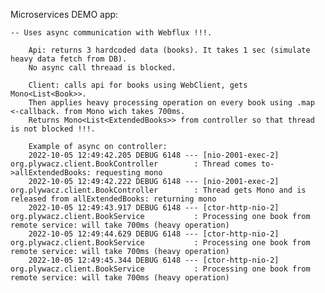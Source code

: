 Microservices DEMO app:

	-- Uses async communication with Webflux !!!.

	    Api: returns 3 hardcoded data (books). It takes 1 sec (simulate heavy data fetch from DB).
        No async call threaad is blocked.
	    
	    Client: calls api for books using WebClient, gets Mono<List<Book>>.
	    Then applies heavy processing operation on every book using .map <-callback. from Mono wich takes 700ms.
	    Returns Mono<List<ExtendedBooks>> from controller so that thread is not blocked !!!.
        
        Example of async on controller:
        2022-10-05 12:49:42.205 DEBUG 6148 --- [nio-2001-exec-2] org.plywacz.client.BookController        : Thread comes to->allExtendedBooks: requesting mono
        2022-10-05 12:49:42.222 DEBUG 6148 --- [nio-2001-exec-2] org.plywacz.client.BookController        : Thread gets Mono and is released from allExtendedBooks: returning mono
        2022-10-05 12:49:43.917 DEBUG 6148 --- [ctor-http-nio-2] org.plywacz.client.BookService           : Processing one book from remote service: will take 700ms (heavy operation)
        2022-10-05 12:49:44.629 DEBUG 6148 --- [ctor-http-nio-2] org.plywacz.client.BookService           : Processing one book from remote service: will take 700ms (heavy operation)
        2022-10-05 12:49:45.344 DEBUG 6148 --- [ctor-http-nio-2] org.plywacz.client.BookService           : Processing one book from remote service: will take 700ms (heavy operation)

	